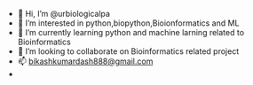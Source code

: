 - 👋 Hi, I’m @urbiologicalpa
- 👀 I’m interested in python,biopython,Bioionformatics and ML
- 🌱 I’m currently learning python and machine larning related to Bioinformatics
- 💞️ I’m looking to collaborate on Bioinformatics related project
- 📫 bikashkumardash888@gmail.com
- 


<!---
urbiologicalpa/urbiologicalpa is a ✨ special ✨ repository because its `README.md` (this file) appears on your GitHub profile.
You can click the Preview link to take a look at your changes.
--->
